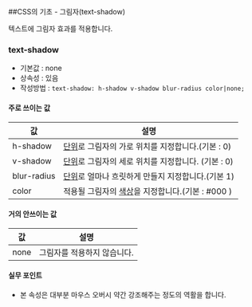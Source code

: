 ##CSS의 기초 - 그림자(text-shadow)

텍스트에 그림자 효과를 적용합니다.


### text-shadow
- 기본값 : none
- 상속성 : 있음
- 작성방법 : `text-shadow: h-shadow v-shadow blur-radius color|none;`

#### 주로 쓰이는 값
값 | 설명
---| ----
h-shadow | [단위](../step1/11_Unit.md)로 그림자의 가로 위치를 지정합니다.(기본 : 0)
v-shadow | [단위](../step1/11_Unit.md)로 그림자의 세로 위치를 지정합니다. (기본 : 0)
blur-radius | [단위](../step1/11_Unit.md)로 얼마나 흐릿하게 만들지 지정합니다.(기본 1)
color | 적용될 그림자의 [색상](../step1/10_Color.md)을 지정합니다.(기본 : #000 )

#### 거의 안쓰이는 값
값 | 설명
---| ----
none | 그림자를 적용하지 않습니다.


#### 실무 포인트
- 본 속성은 대부분 마우스 오버시 약간 강조해주는 정도의 역활을 합니다.  